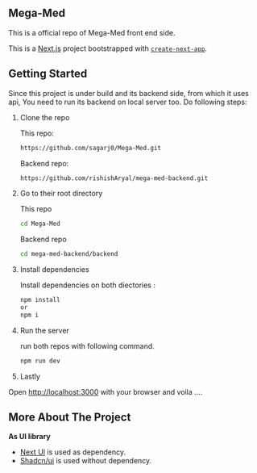 ## Mega-Med
This is a official repo of Mega-Med front end side.

This is a [Next.js](https://nextjs.org/) project bootstrapped with [`create-next-app`](https://github.com/vercel/next.js/tree/canary/packages/create-next-app).
## Getting Started

Since this project is under build and its backend side, from which it uses api, You need to run its backend on local server too.
Do following steps:

1. Clone the repo

   This repo:
   ```bash
   https://github.com/sagarj0/Mega-Med.git
   ```
   Backend repo:
   ```bash
   https://github.com/rishishAryal/mega-med-backend.git
   ```
3. Go to their root directory

   This repo
    ```bash
   cd Mega-Med
   ```
   Backend repo
   ```bash
   cd mega-med-backend/backend
   ```

5. Install dependencies

   Install dependencies on both diectories :
    ```bash
    npm install
    or
    npm i
    ```

6. Run the server

   run both repos with following command.
    ```bash
    npm run dev
    ```

7. Lastly

Open [http://localhost:3000](http://localhost:3000) with your browser and voila ....

## More About The Project

**As UI library**

- [Next UI](https://nextui.org/) is used as dependency.
- [Shadcn/ui](https://ui.shadcn.com/) is used without dependency.

<!--
To learn more about Next.js, take a look at the following resources:

 [Next.js Documentation](https://nextjs.org/docs) - learn about Next.js features and API.
 [Learn Next.js](https://nextjs.org/learn) - an interactive Next.js tutorial.

You can check out [the Next.js GitHub repository](https://github.com/vercel/next.js/) - your feedback and contributions are welcome!

## Deploy on Vercel

The easiest way to deploy your Next.js app is to use the [Vercel Platform](https://vercel.com/new?utm_medium=default-template&filter=next.js&utm_source=create-next-app&utm_campaign=create-next-app-readme) from the creators of Next.js.

Check out our [Next.js deployment documentation](https://nextjs.org/docs/deployment) for more details.

 -->
